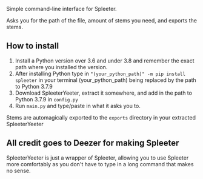 

Simple command-line interface for Spleeter.

Asks you for the path of the file, amount of stems you need, and exports the stems.


## How to install
1. Install a Python version over 3.6 and under 3.8 and remember the exact path where you installed the version.
2. After installing Python type in `"(your_python_path)" -m pip install spleeter` in your terminal (your_python_path) being replaced by the path to Python 3.7.9
3. Download SpleeterYeeter, extract it somewhere, and  add in the path to Python 3.7.9 in `config.py`
4. Run `main.py` and type/paste in what it asks you to.

Stems are automagically exported to the `exports` directory in your extracted SpleeterYeeter

## All credit goes to Deezer for making Spleeter
SpleeterYeeter is just a wrapper of Spleeter, allowing you to use Spleeter more comfortably as you don't have to type in a long command that makes no sense.
